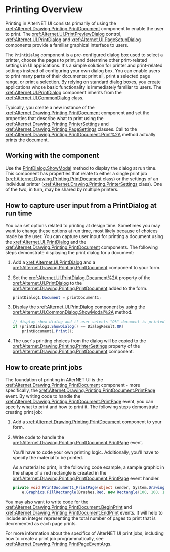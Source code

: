 # Printing Overview

Printing in AlterNET UI consists primarily of using the <xref:Alternet.Drawing.Printing.PrintDocument> component to
enable the user to print. The <xref:Alternet.UI.PrintPreviewDialog> control,
<xref:Alternet.UI.PrintDialog> and <xref:Alternet.UI.PageSetupDialog> components provide a familiar
graphical interface to users.

The `PrintDialog` component is a pre-configured dialog box used to select a printer, choose the pages to print, and
determine other print-related settings in UI applications. It's a simple solution for printer and
print-related settings instead of configuring your own dialog box. You can enable users to print many parts of their
documents: print all, print a selected page range, or print a selection. By relying on standard dialog boxes,
you create applications whose basic functionality is immediately familiar to users. The
<xref:Alternet.UI.PrintDialog> component inherits from the <xref:Alternet.UI.CommonDialog> class.

Typically, you create a new instance of the <xref:Alternet.Drawing.Printing.PrintDocument> component and set the
properties that describe what to print using the <xref:Alternet.Drawing.Printing.PrinterSettings> and
<xref:Alternet.Drawing.Printing.PageSettings> classes. Call to the <xref:Alternet.Drawing.Printing.PrintDocument.Print%2A>
method actually prints the document.

## Working with the component

Use the [PrintDialog.ShowModal](xref:Alternet.UI.CommonDialog.ShowModal%2A) method to display the dialog at
run time. This component has properties that relate to either a single print job
(<xref:Alternet.Drawing.Printing.PrintDocument> class) or the settings of an individual printer
(<xref:Alternet.Drawing.Printing.PrinterSettings> class). One of the two, in turn, may be shared by multiple printers.

## How to capture user input from a PrintDialog at run time

You can set options related to printing at design time. Sometimes you may want to change these options at run time, most
likely because of choices made by the user. You can capture user input for printing a document using the
<xref:Alternet.UI.PrintDialog> and the <xref:Alternet.Drawing.Printing.PrintDocument> components. The following
steps demonstrate displaying the print dialog for a document:

01. Add a <xref:Alternet.UI.PrintDialog> and a <xref:Alternet.Drawing.Printing.PrintDocument> component to your
    form.

01. Set the <xref:Alternet.UI.PrintDialog.Document%2A> property of the <xref:Alternet.UI.PrintDialog>
    to the <xref:Alternet.Drawing.Printing.PrintDocument> added to the form.

    ```csharp
    printDialog1.Document = printDocument1;
    ```

01. Display the <xref:Alternet.UI.PrintDialog> component by using the
    <xref:Alternet.UI.CommonDialog.ShowModal%2A> method.

    ```csharp
    // display show dialog and if user selects "Ok" document is printed
    if (printDialog1.ShowDialog() == DialogResult.OK)
        printDocument1.Print();
    ```

01. The user's printing choices from the dialog will be copied to the <xref:Alternet.Drawing.Printing.PrinterSettings>
    property of the <xref:Alternet.Drawing.Printing.PrintDocument> component.

## How to create print jobs

The foundation of printing in AlterNET UI is the <xref:Alternet.Drawing.Printing.PrintDocument> component - more
specifically, the <xref:Alternet.Drawing.Printing.PrintDocument.PrintPage> event. By writing code to handle the
<xref:Alternet.Drawing.Printing.PrintDocument.PrintPage> event, you can specify what to print and how to print it. The
following steps demonstrate creating print job:

01. Add a <xref:Alternet.Drawing.Printing.PrintDocument> component to your form.

01. Write code to handle the <xref:Alternet.Drawing.Printing.PrintDocument.PrintPage> event.

    You'll have to code your own printing logic. Additionally, you'll have to specify the material to be printed.

    As a material to print, in the following code example, a sample graphic in the shape of a red rectangle is created
    in the <xref:Alternet.Drawing.Printing.PrintDocument.PrintPage> event handler.

    ```csharp
    private void PrintDocument1_PrintPage(object sender, System.Drawing.Printing.PrintPageEventArgs e) =>
        e.Graphics.FillRectangle(Brushes.Red, new Rectangle(100, 100, 100, 100));
    ```

You may also want to write code for the <xref:Alternet.Drawing.Printing.PrintDocument.BeginPrint> and
<xref:Alternet.Drawing.Printing.PrintDocument.EndPrint> events. It will help to include an integer representing the total
number of pages to print that is decremented as each page prints.

For more information about the specifics of AlterNET UI print jobs, including how to create a print job
programmatically, see <xref:Alternet.Drawing.Printing.PrintPageEventArgs>.
